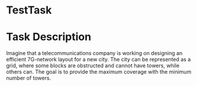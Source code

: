 # TestTask

# Task Description

Imagine that a telecommunications company is working on designing an efficient 7G-network layout for a new city. 
The city can be represented as a grid, where some blocks are obstructed and cannot have towers, while others can. 
The goal is to provide the maximum coverage with the minimum number of towers.
